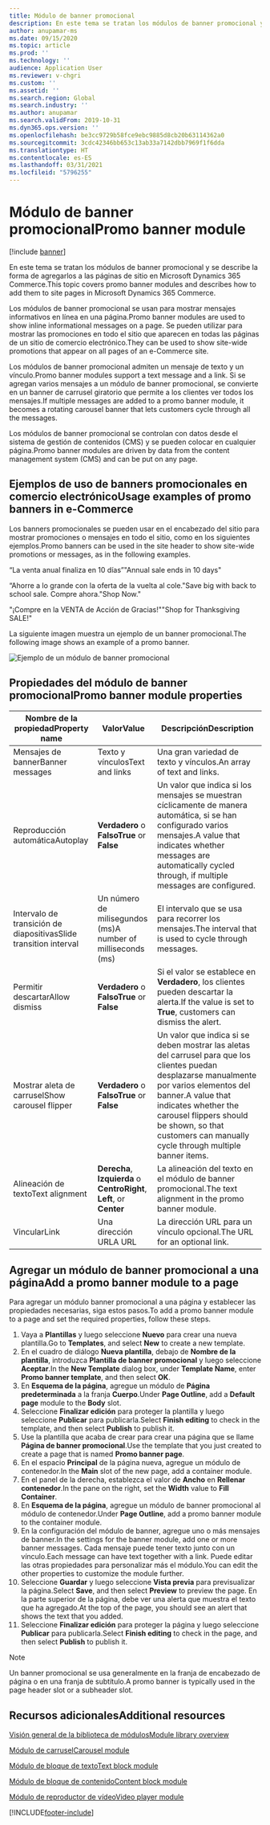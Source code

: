 ```yaml
---
title: Módulo de banner promocional
description: En este tema se tratan los módulos de banner promocional y se describe la forma de agregarlos a las páginas de sitio en Microsoft Dynamics 365 Commerce.
author: anupamar-ms
ms.date: 09/15/2020
ms.topic: article
ms.prod: ''
ms.technology: ''
audience: Application User
ms.reviewer: v-chgri
ms.custom: ''
ms.assetid: ''
ms.search.region: Global
ms.search.industry: ''
ms.author: anupamar
ms.search.validFrom: 2019-10-31
ms.dyn365.ops.version: ''
ms.openlocfilehash: be3cc9729b58fce9ebc9885d8cb20b63114362a0
ms.sourcegitcommit: 3cdc42346bb653c13ab33a7142dbb7969f1f6dda
ms.translationtype: HT
ms.contentlocale: es-ES
ms.lasthandoff: 03/31/2021
ms.locfileid: "5796255"
---
```

# <a name="promo-banner-module"></a><span data-ttu-id="88fbb-103">Módulo de banner promocional</span><span class="sxs-lookup"><span data-stu-id="88fbb-103">Promo banner module</span></span>

[!include [banner](includes/banner.md)]

<span data-ttu-id="88fbb-104">En este tema se tratan los módulos de banner promocional y se describe la forma de agregarlos a las páginas de sitio en Microsoft Dynamics 365 Commerce.</span><span class="sxs-lookup"><span data-stu-id="88fbb-104">This topic covers promo banner modules and describes how to add them to site pages in Microsoft Dynamics 365 Commerce.</span></span>

<span data-ttu-id="88fbb-105">Los módulos de banner promocional se usan para mostrar mensajes informativos en línea en una página.</span><span class="sxs-lookup"><span data-stu-id="88fbb-105">Promo banner modules are used to show inline informational messages on a page.</span></span> <span data-ttu-id="88fbb-106">Se pueden utilizar para mostrar las promociones en todo el sitio que aparecen en todas las páginas de un sitio de comercio electrónico.</span><span class="sxs-lookup"><span data-stu-id="88fbb-106">They can be used to show site-wide promotions that appear on all pages of an e-Commerce site.</span></span> 

<span data-ttu-id="88fbb-107">Los módulos de banner promocional admiten un mensaje de texto y un vínculo.</span><span class="sxs-lookup"><span data-stu-id="88fbb-107">Promo banner modules support a text message and a link.</span></span> <span data-ttu-id="88fbb-108">Si se agregan varios mensajes a un módulo de banner promocional, se convierte en un banner de carrusel giratorio que permite a los clientes ver todos los mensajes.</span><span class="sxs-lookup"><span data-stu-id="88fbb-108">If multiple messages are added to a promo banner module, it becomes a rotating carousel banner that lets customers cycle through all the messages.</span></span> 

<span data-ttu-id="88fbb-109">Los módulos de banner promocional se controlan con datos desde el sistema de gestión de contenidos (CMS) y se pueden colocar en cualquier página.</span><span class="sxs-lookup"><span data-stu-id="88fbb-109">Promo banner modules are driven by data from the content management system (CMS) and can be put on any page.</span></span>

## <a name="usage-examples-of-promo-banners-in-e-commerce"></a><span data-ttu-id="88fbb-110">Ejemplos de uso de banners promocionales en comercio electrónico</span><span class="sxs-lookup"><span data-stu-id="88fbb-110">Usage examples of promo banners in e-Commerce</span></span>

<span data-ttu-id="88fbb-111">Los banners promocionales se pueden usar en el encabezado del sitio para mostrar promociones o mensajes en todo el sitio, como en los siguientes ejemplos.</span><span class="sxs-lookup"><span data-stu-id="88fbb-111">Promo banners can be used in the site header to show site-wide promotions or messages, as in the following examples.</span></span>

<span data-ttu-id="88fbb-112">“La venta anual finaliza en 10 días”</span><span class="sxs-lookup"><span data-stu-id="88fbb-112">"Annual sale ends in 10 days"</span></span>

<span data-ttu-id="88fbb-113">“Ahorre a lo grande con la oferta de la vuelta al cole.</span><span class="sxs-lookup"><span data-stu-id="88fbb-113">"Save big with back to school sale.</span></span> <span data-ttu-id="88fbb-114">Compre ahora."</span><span class="sxs-lookup"><span data-stu-id="88fbb-114">Shop Now."</span></span>

<span data-ttu-id="88fbb-115">"¡Compre en la VENTA de Acción de Gracias!"</span><span class="sxs-lookup"><span data-stu-id="88fbb-115">"Shop for Thanksgiving SALE!"</span></span> 

<span data-ttu-id="88fbb-116">La siguiente imagen muestra un ejemplo de un banner promocional.</span><span class="sxs-lookup"><span data-stu-id="88fbb-116">The following image shows an example of a promo banner.</span></span>

![Ejemplo de un módulo de banner promocional](./media/ecommerce-Promobanner.PNG)

## <a name="promo-banner-module-properties"></a><span data-ttu-id="88fbb-118">Propiedades del módulo de banner promocional</span><span class="sxs-lookup"><span data-stu-id="88fbb-118">Promo banner module properties</span></span>

| <span data-ttu-id="88fbb-119">Nombre de la propiedad</span><span class="sxs-lookup"><span data-stu-id="88fbb-119">Property name</span></span>             | <span data-ttu-id="88fbb-120">Valor</span><span class="sxs-lookup"><span data-stu-id="88fbb-120">Value</span></span>                              | <span data-ttu-id="88fbb-121">Descripción</span><span class="sxs-lookup"><span data-stu-id="88fbb-121">Description</span></span> |
|---------------------------|------------------------------------|-------------|
| <span data-ttu-id="88fbb-122">Mensajes de banner</span><span class="sxs-lookup"><span data-stu-id="88fbb-122">Banner messages</span></span>           | <span data-ttu-id="88fbb-123">Texto y vínculos</span><span class="sxs-lookup"><span data-stu-id="88fbb-123">Text and links</span></span>                     | <span data-ttu-id="88fbb-124">Una gran variedad de texto y vínculos.</span><span class="sxs-lookup"><span data-stu-id="88fbb-124">An array of text and links.</span></span> |
| <span data-ttu-id="88fbb-125">Reproducción automática</span><span class="sxs-lookup"><span data-stu-id="88fbb-125">Autoplay</span></span>                  | <span data-ttu-id="88fbb-126">**Verdadero** o **Falso**</span><span class="sxs-lookup"><span data-stu-id="88fbb-126">**True** or **False**</span></span>              | <span data-ttu-id="88fbb-127">Un valor que indica si los mensajes se muestran cíclicamente de manera automática, si se han configurado varios mensajes.</span><span class="sxs-lookup"><span data-stu-id="88fbb-127">A value that indicates whether messages are automatically cycled through, if multiple messages are configured.</span></span> |
| <span data-ttu-id="88fbb-128">Intervalo de transición de diapositivas</span><span class="sxs-lookup"><span data-stu-id="88fbb-128">Slide transition interval</span></span> | <span data-ttu-id="88fbb-129">Un número de milisegundos (ms)</span><span class="sxs-lookup"><span data-stu-id="88fbb-129">A number of milliseconds (ms)</span></span>      | <span data-ttu-id="88fbb-130">El intervalo que se usa para recorrer los mensajes.</span><span class="sxs-lookup"><span data-stu-id="88fbb-130">The interval that is used to cycle through messages.</span></span> |
| <span data-ttu-id="88fbb-131">Permitir descartar</span><span class="sxs-lookup"><span data-stu-id="88fbb-131">Allow dismiss</span></span>             | <span data-ttu-id="88fbb-132">**Verdadero** o **Falso**</span><span class="sxs-lookup"><span data-stu-id="88fbb-132">**True** or **False**</span></span>              | <span data-ttu-id="88fbb-133">Si el valor se establece en **Verdadero**, los clientes pueden descartar la alerta.</span><span class="sxs-lookup"><span data-stu-id="88fbb-133">If the value is set to **True**, customers can dismiss the alert.</span></span> |
| <span data-ttu-id="88fbb-134">Mostrar aleta de carrusel</span><span class="sxs-lookup"><span data-stu-id="88fbb-134">Show carousel flipper</span></span>     | <span data-ttu-id="88fbb-135">**Verdadero** o **Falso**</span><span class="sxs-lookup"><span data-stu-id="88fbb-135">**True** or **False**</span></span>              | <span data-ttu-id="88fbb-136">Un valor que indica si se deben mostrar las aletas del carrusel para que los clientes puedan desplazarse manualmente por varios elementos del banner.</span><span class="sxs-lookup"><span data-stu-id="88fbb-136">A value that indicates whether the carousel flippers should be shown, so that customers can manually cycle through multiple banner items.</span></span> |
| <span data-ttu-id="88fbb-137">Alineación de texto</span><span class="sxs-lookup"><span data-stu-id="88fbb-137">Text alignment</span></span>            | <span data-ttu-id="88fbb-138">**Derecha**, **Izquierda** o **Centro**</span><span class="sxs-lookup"><span data-stu-id="88fbb-138">**Right**, **Left**, or **Center**</span></span> | <span data-ttu-id="88fbb-139">La alineación del texto en el módulo de banner promocional.</span><span class="sxs-lookup"><span data-stu-id="88fbb-139">The text alignment in the promo banner module.</span></span> |
| <span data-ttu-id="88fbb-140">Vincular</span><span class="sxs-lookup"><span data-stu-id="88fbb-140">Link</span></span>                      | <span data-ttu-id="88fbb-141">Una dirección URL</span><span class="sxs-lookup"><span data-stu-id="88fbb-141">A URL</span></span>                              | <span data-ttu-id="88fbb-142">La dirección URL para un vínculo opcional.</span><span class="sxs-lookup"><span data-stu-id="88fbb-142">The URL for an optional link.</span></span> |

## <a name="add-a-promo-banner-module-to-a-page"></a><span data-ttu-id="88fbb-143">Agregar un módulo de banner promocional a una página</span><span class="sxs-lookup"><span data-stu-id="88fbb-143">Add a promo banner module to a page</span></span> 

<span data-ttu-id="88fbb-144">Para agregar un módulo banner promocional a una página y establecer las propiedades necesarias, siga estos pasos.</span><span class="sxs-lookup"><span data-stu-id="88fbb-144">To add a promo banner module to a page and set the required properties, follow these steps.</span></span>

1. <span data-ttu-id="88fbb-145">Vaya a **Plantillas** y luego seleccione **Nuevo** para crear una nueva plantilla.</span><span class="sxs-lookup"><span data-stu-id="88fbb-145">Go to **Templates**, and select **New** to create a new template.</span></span>
1. <span data-ttu-id="88fbb-146">En el cuadro de diálogo **Nueva plantilla**, debajo de **Nombre de la plantilla**, introduzca **Plantilla de banner promocional** y luego seleccione **Aceptar**.</span><span class="sxs-lookup"><span data-stu-id="88fbb-146">In the **New Template** dialog box, under **Template Name**, enter **Promo banner template**, and then select **OK**.</span></span>
1. <span data-ttu-id="88fbb-147">En **Esquema de la página**, agregue un módulo de **Página predeterminada** a la franja **Cuerpo**.</span><span class="sxs-lookup"><span data-stu-id="88fbb-147">Under **Page Outline**, add a **Default page** module to the **Body** slot.</span></span> 
1. <span data-ttu-id="88fbb-148">Seleccione **Finalizar edición** para proteger la plantilla y luego seleccione **Publicar** para publicarla.</span><span class="sxs-lookup"><span data-stu-id="88fbb-148">Select **Finish editing** to check in the template, and then select **Publish** to publish it.</span></span> 
1. <span data-ttu-id="88fbb-149">Use la plantilla que acaba de crear para crear una página que se llame **Página de banner promocional**.</span><span class="sxs-lookup"><span data-stu-id="88fbb-149">Use the template that you just created to create a page that is named **Promo banner page**.</span></span> 
1. <span data-ttu-id="88fbb-150">En el espacio **Principal** de la página nueva, agregue un módulo de contenedor.</span><span class="sxs-lookup"><span data-stu-id="88fbb-150">In the **Main** slot of the new page, add a container module.</span></span> 
1. <span data-ttu-id="88fbb-151">En el panel de la derecha, establezca el valor de **Ancho** en **Rellenar contenedor**.</span><span class="sxs-lookup"><span data-stu-id="88fbb-151">In the pane on the right, set the **Width** value to **Fill Container**.</span></span>
1. <span data-ttu-id="88fbb-152">En **Esquema de la página**, agregue un módulo de banner promocional al módulo de contenedor.</span><span class="sxs-lookup"><span data-stu-id="88fbb-152">Under **Page Outline**, add a promo banner module to the container module.</span></span>
1. <span data-ttu-id="88fbb-153">En la configuración del módulo de banner, agregue uno o más mensajes de banner.</span><span class="sxs-lookup"><span data-stu-id="88fbb-153">In the settings for the banner module, add one or more banner messages.</span></span> <span data-ttu-id="88fbb-154">Cada mensaje puede tener texto junto con un vínculo.</span><span class="sxs-lookup"><span data-stu-id="88fbb-154">Each message can have text together with a link.</span></span> <span data-ttu-id="88fbb-155">Puede editar las otras propiedades para personalizar más el módulo.</span><span class="sxs-lookup"><span data-stu-id="88fbb-155">You can edit the other properties to customize the module further.</span></span>
1. <span data-ttu-id="88fbb-156">Seleccione **Guardar** y luego seleccione **Vista previa** para previsualizar la página.</span><span class="sxs-lookup"><span data-stu-id="88fbb-156">Select **Save**, and then select **Preview** to preview the page.</span></span> <span data-ttu-id="88fbb-157">En la parte superior de la página, debe ver una alerta que muestra el texto que ha agregado.</span><span class="sxs-lookup"><span data-stu-id="88fbb-157">At the top of the page, you should see an alert that shows the text that you added.</span></span>
1. <span data-ttu-id="88fbb-158">Seleccione **Finalizar edición** para proteger la página y luego seleccione **Publicar** para publicarla.</span><span class="sxs-lookup"><span data-stu-id="88fbb-158">Select **Finish editing** to check in the page, and then select **Publish** to publish it.</span></span>

> [!NOTE]
> <span data-ttu-id="88fbb-159">Un banner promocional se usa generalmente en la franja de encabezado de página o en una franja de subtítulo.</span><span class="sxs-lookup"><span data-stu-id="88fbb-159">A promo banner is typically used in the page header slot or a subheader slot.</span></span>


## <a name="additional-resources"></a><span data-ttu-id="88fbb-160">Recursos adicionales</span><span class="sxs-lookup"><span data-stu-id="88fbb-160">Additional resources</span></span>

[<span data-ttu-id="88fbb-161">Visión general de la biblioteca de módulos</span><span class="sxs-lookup"><span data-stu-id="88fbb-161">Module library overview</span></span>](starter-kit-overview.md)

[<span data-ttu-id="88fbb-162">Módulo de carrusel</span><span class="sxs-lookup"><span data-stu-id="88fbb-162">Carousel module</span></span>](add-carousel.md)

[<span data-ttu-id="88fbb-163">Módulo de bloque de texto</span><span class="sxs-lookup"><span data-stu-id="88fbb-163">Text block module</span></span>](add-content-rich-block.md)

[<span data-ttu-id="88fbb-164">Módulo de bloque de contenido</span><span class="sxs-lookup"><span data-stu-id="88fbb-164">Content block module</span></span>](add-hero-module.md)

[<span data-ttu-id="88fbb-165">Módulo de reproductor de vídeo</span><span class="sxs-lookup"><span data-stu-id="88fbb-165">Video player module</span></span>](add-video-player.md)


[!INCLUDE[footer-include](../includes/footer-banner.md)]